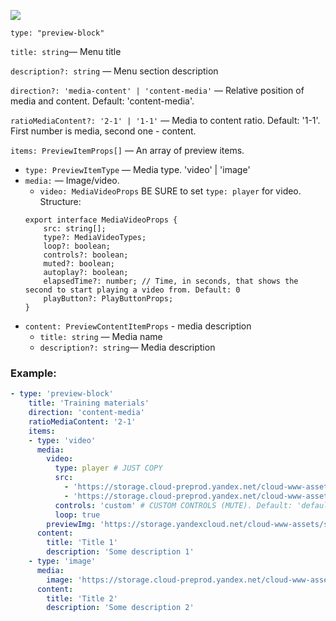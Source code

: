 ![](https://storage.cloud-preprod.yandex.net/cloud-www-assets/wiki/%D0%A1%D0%BA%D1%80%D0%B8%D0%BD%D1%88%D0%BE%D1%82%2005-10-2021%20112233.jpg)

`type: "preview-block"`

`title: string`— Menu title

`description?: string` — Menu section description

`direction?: 'media-content' | 'content-media'` — Relative position of media and content. Default: 'content-media'.

`ratioMediaContent?: '2-1' | '1-1'` — Media to content ratio. Default: '1-1'. First number is media, second one - content.

`items: PreviewItemProps[]` — An array of preview items.

- `type: PreviewItemType` — Media type. 'video' | 'image'
- `media:` — Image/video.
   - `video: MediaVideoProps` BE SURE to set `type: player` for video. Structure:
   ```
   export interface MediaVideoProps {
       src: string[];
       type?: MediaVideoTypes;
       loop?: boolean;
       controls?: boolean;
       muted?: boolean;
       autoplay?: boolean;
       elapsedTime?: number; // Time, in seconds, that shows the second to start playing a video from. Default: 0
       playButton?: PlayButtonProps;
   }
   ```
- `content: PreviewContentItemProps` - media description
   - `title: string` — Media name
   - `description?: string`— Media description

### Example:

```yaml
- type: 'preview-block'
    title: 'Training materials'
    direction: 'content-media'
    ratioMediaContent: '2-1'
    items:
    - type: 'video'
      media:
        video:
          type: player # JUST COPY
          src:
            - 'https://storage.cloud-preprod.yandex.net/cloud-www-assets/constructor/main/main-calcx2.mp4'
            - 'https://storage.cloud-preprod.yandex.net/cloud-www-assets/constructor/main/main-calcx2.webm'
          controls: 'custom' # CUSTOM CONTROLS (MUTE). Default: 'default'
          loop: true
        previewImg: 'https://storage.yandexcloud.net/cloud-www-assets/solutions/e-commerce/retail-video.png'
      content:
        title: 'Title 1'
        description: 'Some description 1'
    - type: 'image'
      media:
        image: 'https://storage.cloud-preprod.yandex.net/cloud-www-assets/test/Alan_Turing_Aged_16.jpg'
      content:
        title: 'Title 2'
        description: 'Some description 2'
```
